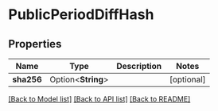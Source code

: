 # PublicPeriodDiffHash

## Properties

Name | Type | Description | Notes
------------ | ------------- | ------------- | -------------
**sha256** | Option<**String**> |  | [optional]

[[Back to Model list]](../README.md#documentation-for-models) [[Back to API list]](../README.md#documentation-for-api-endpoints) [[Back to README]](../README.md)


